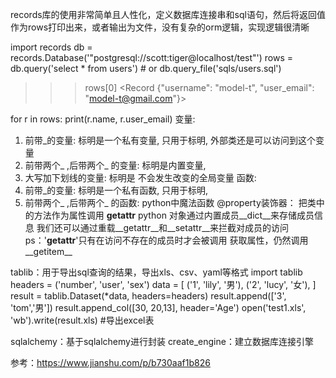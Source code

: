 records库的使用非常简单且人性化，定义数据库连接串和sql语句，然后将返回值作为rows打印出来，或者输出为文件，没有复杂的orm逻辑，实现逻辑很清晰

import records
db = records.Database('"postgresql://scott:tiger@localhost/test"')
rows = db.query('select * from users')    # or db.query_file('sqls/users.sql')

>>> rows[0]
<Record {"username": "model-t",  "user_email": "model-t@gmail.com"}>

for r in rows:
    print(r.name, r.user_email)
变量:
1.  前带_的变量:  标明是一个私有变量, 只用于标明, 外部类还是可以访问到这个变量
2.  前带两个_ ,后带两个_ 的变量:  标明是内置变量,
3.  大写加下划线的变量:  标明是 不会发生改变的全局变量
函数:
1. 前带_的变量: 标明是一个私有函数, 只用于标明,
2.  前带两个_ ,后带两个_ 的函数:  python中魔法函数
@property装饰器：
把类中的方法作为属性调用
__getattr__
python 对象通过内置成员__dict__来存储成员信息
我们还可以通过重载__getattr__和__setattr__来拦截对成员的访问
ps：'__getattr__'只有在访问不存在的成员时才会被调用
获取属性，仍然调用__getitem__

tablib：用于导出sql查询的结果，导出xls、csv、yaml等格式
import tablib
headers = ('number', 'user', 'sex')
data = [
    ('1', 'lily', '男'),
    ('2', 'lucy', '女'),
]
result = tablib.Dataset(*data, headers=headers)
result.append(['3', 'tom','男'])
result.append_col([30, 20,13], header='Age')
open('test1.xls', 'wb').write(result.xls)  #导出excel表

sqlalchemy：基于sqlalchemy进行封装
create_engine：建立数据库连接引擎




参考：https://www.jianshu.com/p/b730aaf1b826
